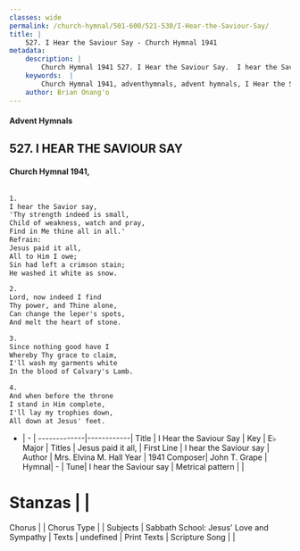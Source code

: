 ```yaml
---
classes: wide
permalink: /church-hymnal/501-600/521-530/I-Hear-the-Saviour-Say/
title: |
    527. I Hear the Saviour Say - Church Hymnal 1941
metadata:
    description: |
        Church Hymnal 1941 527. I Hear the Saviour Say.  I hear the Savior say,  'Thy strength indeed is small,  Child of weakness, watch and pray,  Find in Me thine all in all.'  
    keywords:  |
        Church Hymnal 1941, adventhymnals, advent hymnals, I Hear the Saviour Say, I hear the Saviour say. Jesus paid it all, 
    author: Brian Onang'o
---
```


#### Advent Hymnals
## 527. I HEAR THE SAVIOUR SAY
####  Church Hymnal 1941,

```txt

1.
I hear the Savior say, 
'Thy strength indeed is small, 
Child of weakness, watch and pray, 
Find in Me thine all in all.' 
Refrain:
Jesus paid it all, 
All to Him I owe; 
Sin had left a crimson stain; 
He washed it white as snow. 

2.
Lord, now indeed I find 
Thy power, and Thine alone, 
Can change the leper's spots, 
And melt the heart of stone. 

3.
Since nothing good have I 
Whereby Thy grace to claim, 
I'll wash my garments white 
In the blood of Calvary's Lamb. 

4.
And when before the throne 
I stand in Him complete, 
I'll lay my trophies down, 
All down at Jesus' feet.

```

- |   -  |
-------------|------------|
Title | I Hear the Saviour Say |
Key | E♭ Major |
Titles | Jesus paid it all,  |
First Line | I hear the Saviour say |
Author | Mrs. Elvina M. Hall
Year | 1941
Composer| John T. Grape |
Hymnal|  - |
Tune| I hear the Saviour say |
Metrical pattern | |
# Stanzas |  |
Chorus |  |
Chorus Type |  |
Subjects | Sabbath School: Jesus' Love and Sympathy |
Texts | undefined |
Print Texts | 
Scripture Song |  |
    
